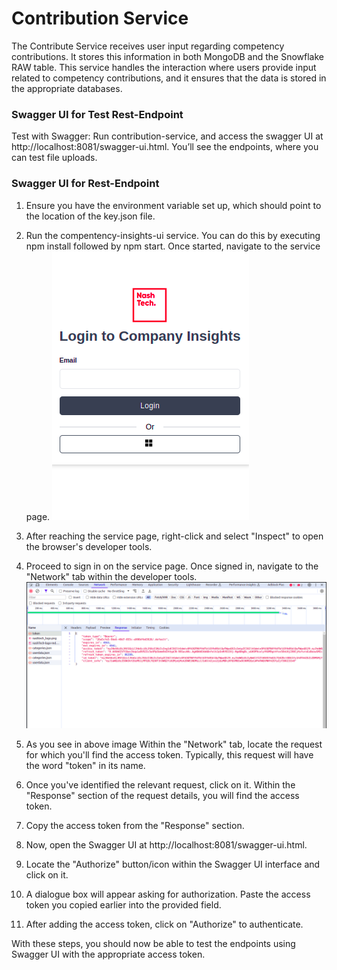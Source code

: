 # Contribution Service
The Contribute Service receives user input regarding competency contributions. It stores this information in both MongoDB and the Snowflake RAW table. This service handles the interaction where users provide input related to competency contributions, and it ensures that the data is stored in the appropriate databases.


### Swagger UI for Test Rest-Endpoint
Test with Swagger: Run contribution-service, and access the swagger UI at http://localhost:8081/swagger-ui.html. You’ll see the endpoints, where you can test file uploads.

### Swagger UI for Rest-Endpoint

1) Ensure you have the environment variable set up, which should point to the location of the key.json file.

2) Run the compentency-insights-ui service. You can do this by executing npm install followed by npm start. Once started, navigate to the service page.
    ![loginPage.png](loginPage.png)

3) After reaching the service page, right-click and select "Inspect" to open the browser's developer tools.

4) Proceed to sign in on the service page. Once signed in, navigate to the "Network" tab within the developer tools.
    ![InspectView](InspectView.png)

5) As you see in above image Within the "Network" tab, locate the request for which you'll find the access token. Typically, this request will have the word "token" in its name.

6) Once you've identified the relevant request, click on it. Within the "Response" section of the request details, you will find the access token.

7) Copy the access token from the "Response" section.

8) Now, open the Swagger UI at http://localhost:8081/swagger-ui.html.

9) Locate the "Authorize" button/icon within the Swagger UI interface and click on it.

10) A dialogue box will appear asking for authorization. Paste the access token you copied earlier into the provided field.

11) After adding the access token, click on "Authorize" to authenticate.

With these steps, you should now be able to test the endpoints using Swagger UI with the appropriate access token.